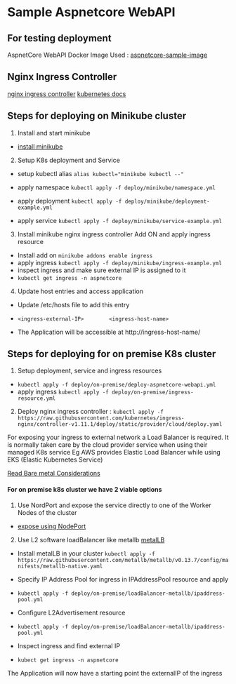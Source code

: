 # Sample Aspnetcore WebAPI

## For testing deployment 

AspnetCore WebAPI Docker Image Used : [aspnetcore-sample-image](https://hub.docker.com/repository/docker/phadkesharanmatrixcomsec/aspnetcore-sample/general)


## Nginx Ingress Controller 

[nginx ingress controller](https://kubernetes.github.io/ingress-nginx/deploy/)
[kubernetes docs](https://kubernetes.io/docs/concepts/)

## Steps for deploying on Minikube cluster

1. Install and start minikube 
- [install minikube](https://minikube.sigs.k8s.io/docs/start/)


2. Setup K8s deployment and Service

- setup kubectl alias `alias kubectl="minikube kubectl --"`

- apply namespace `kubectl apply -f deploy/minikube/namespace.yml`
- apply deployment `kubectl apply -f deploy/minikube/deployment-example.yml`
- apply service `kubectl apply -f deploy/minikube/service-example.yml`


3. Install minikube nginx ingress controller Add ON and apply ingress resource

- Install add on `minikube addons enable ingress`
- apply ingress `kubectl apply -f deploy/minikube/ingress-example.yml`
- inspect ingress and make sure external IP is assigned to it
- `kubectl get ingress -n aspnetcore`

4. Update host entries and access application

- Update /etc/hosts file to add this entry
- `<ingress-external-IP>        <ingress-host-name>`

- The Application will be accessible at http://ingress-host-name/



## Steps for deploying for on premise K8s cluster

1. Setup deployment, service and ingress resources
- `kubectl apply -f deploy/on-premise/deploy-aspnetcore-webapi.yml`
- apply ingress `kubectl apply -f deploy/on-premise/ingress-resource.yml`

2. Deploy nginx ingress controller : 
`kubectl apply -f https://raw.githubusercontent.com/kubernetes/ingress-nginx/controller-v1.11.1/deploy/static/provider/cloud/deploy.yaml`


For exposing your ingress to external network a Load Balancer is required.
It is normally taken care by the cloud provider service when using their managed K8s service
Eg AWS provides Elastic Load Balancer while using EKS (Elastic Kubernetes Service) 

[Read Bare metal Considerations](https://kubernetes.github.io/ingress-nginx/deploy/baremetal/)

#### For on premise k8s cluster we have 2 viable options

1. Use NordPort and expose the service directly to one of the Worker Nodes of the cluster

- [expose using NodePort](https://kubernetes.github.io/ingress-nginx/deploy/baremetal/#over-a-nodeport-service)

2. Use L2 software loadBalancer like metallb [metalLB](https://kubernetes.github.io/ingress-nginx/deploy/baremetal/#a-pure-software-solution-metallb)

- Install metalLB in your cluster `kubectl apply -f https://raw.githubusercontent.com/metallb/metallb/v0.13.7/config/manifests/metallb-native.yaml
`

- Specify IP Address Pool for ingress in IPAddressPool resource and apply
- `kubectl apply -f deploy/on-premise/loadBalancer-metallb/ipaddress-pool.yml`

- Configure L2Advertisement resource
- `kubectl apply -f deploy/on-premise/loadBalancer-metallb/ipaddress-pool.yml`

- Inspect ingress and find external IP
- `kubect get ingress -n aspnetcore`

The Application will now have a starting point the externalIP of the ingress